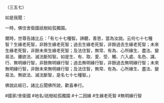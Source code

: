 （三五七）

如是我聞：

一時，佛住舍衛國祇樹給孤獨園。

爾時，世尊告諸比丘：「有七十七種智。諦聽，善思，當為汝說。云何七十七種智？生緣老死智，非餘生緣老死智；過去生緣老死智，非餘過去生緣老死智；未來生緣老死智，非餘未來生緣老死智；及法住智，無常、有為、心所緣生、盡法、變易法、離欲法、滅法斷知智。如是生、有、取、愛、受、觸、六入處、名色、識、行、無明緣行智，非餘無明緣行智；過去無明緣行智，非餘過去無明緣行智；未來無明緣行智，非餘未來無明緣行智；及法住智，無常、有為、心所緣生、盡法、變易法、無欲法、滅法斷智，是名七十七種智。」

佛說此經已，諸比丘聞佛所說，歡喜奉行。

#國家/舍衛國
#地名/祇樹給孤獨園
#十二因緣
#生緣老死智
#無明緣行智
